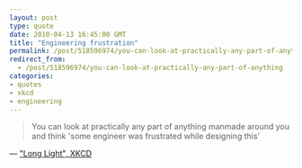 ```yaml
---
layout: post
type: quote
date: 2010-04-13 16:45:00 GMT
title: "Engineering frustration"
permalink: /post/518596974/you-can-look-at-practically-any-part-of-anything
redirect_from: 
  - /post/518596974/you-can-look-at-practically-any-part-of-anything
categories:
- quotes
- xkcd
- engineering
---
```

<blockquote>You can look at practically any part of anything manmade around you and think 'some engineer was frustrated while designing this'</blockquote>
<p>— <a href="http://xkcd.com/277/">"Long Light", XKCD</a></p>